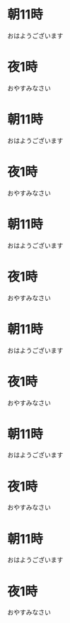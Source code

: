 # 朝11時

おはようございます

# 夜1時

おやすみなさい
# 朝11時

おはようございます

# 夜1時

おやすみなさい
# 朝11時

おはようございます

# 夜1時

おやすみなさい
# 朝11時

おはようございます

# 夜1時

おやすみなさい
# 朝11時

おはようございます

# 夜1時

おやすみなさい
# 朝11時

おはようございます

# 夜1時

おやすみなさい
